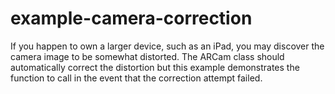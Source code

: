 #  example-camera-correction

If you happen to own a larger device, such as an iPad, you may discover the camera image to be somewhat distorted. The ARCam class should automatically correct the distortion but this example demonstrates the function to call in the event that the correction attempt failed.
